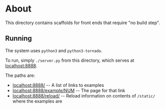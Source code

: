 # About

This directory contains scaffolds for front ends that require "no build step".

## Running

The system uses `python3` and `python3-tornado`.

To run, simply `./server.py` from this directory, which serves at <localhost:8888>.

The paths are:

* <localhost:8888/> -- A list of links to examples
* <localhost:8888/example/NUM> -- The page for that link
* <localhost:8888/reload/> -- Reload information on contents of `/static/` where the examples are

